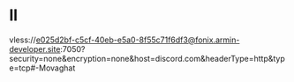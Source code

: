 # ll
vless://e025d2bf-c5cf-40eb-e5a0-8f55c71f6df3@fonix.armin-developer.site:7050?security=none&amp;encryption=none&amp;host=discord.com&amp;headerType=http&amp;type=tcp#-Movaghat
